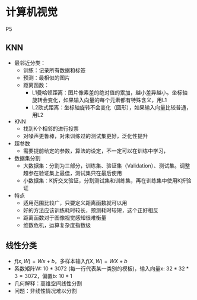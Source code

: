 # 计算机视觉

P5

## KNN

- 最邻近分类：
  - 训练：记录所有数据和标签
  - 预测：最相似的图片
  - 距离函数：
    - L1曼哈顿距离：图片像素差的绝对值的累加，越小差异越小。坐标轴旋转会变化，如果输入向量的每个元素都有特殊含义，用L1
    - L2欧式距离：坐标轴旋转不会变化（圆形），如果输入向量比较普通，用L2
- KNN
  - 找到K个相邻的进行投票
  - 对噪声更鲁棒，对未训练过的测试集更好，泛化性提升
- 超参数
  - 需要提前给定的参数，算法的设定，不一定可以在训练中学习，
- 数据集分割
  - 大数据集：分割为三部分，训练集、验证集（Validation）、测试集。调整超参在验证集上最佳，测试集只在最后使用
  - 小数据集：K折交叉验证，分割测试集和训练集，再在训练集中使用K折验证
- 特点
  - 适用范围比较广，只要定义距离函数就可以用
  - 好的方法应该训练耗时较长，预测耗时较短，这个正好相反
  - 距离函数对于图像视觉感知很难衡量
  - 维数危机，运算复杂度指数级

## 线性分类

-  $f(x,W) = Wx + b$，多样本输入$f(X,W) = WX + b$
-  系数矩阵W: $10*3072$ (每一行代表某一类别的模板)，输入向量x: $32*32*3=3072$，偏置b: $10*1$
-  几何解释：高维空间线性分割
- 问题：非线性情况难以分割 

